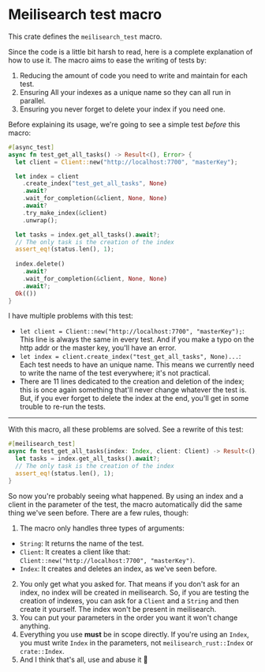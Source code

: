 # Meilisearch test macro

This crate defines the `meilisearch_test` macro.

Since the code is a little bit harsh to read, here is a complete explanation of how to use it.
The macro aims to ease the writing of tests by:
1. Reducing the amount of code you need to write and maintain for each test.
2. Ensuring All your indexes as a unique name so they can all run in parallel.
3. Ensuring you never forget to delete your index if you need one.


Before explaining its usage, we're going to see a simple test *before* this macro:
```rust
#[async_test]
async fn test_get_all_tasks() -> Result<(), Error> {
  let client = Client::new("http://localhost:7700", "masterKey");

  let index = client
    .create_index("test_get_all_tasks", None)
    .await?
    .wait_for_completion(&client, None, None)
    .await?
    .try_make_index(&client)
    .unwrap();

  let tasks = index.get_all_tasks().await?;
  // The only task is the creation of the index
  assert_eq!(status.len(), 1);
  
  index.delete()
    .await?
    .wait_for_completion(&client, None, None)
    .await?;
  Ok(())
}
```

I have multiple problems with this test:
- `let client = Client::new("http://localhost:7700", "masterKey");`: This line is always the same in every test.
  And if you make a typo on the http addr or the master key, you'll have an error.
- `let index = client.create_index("test_get_all_tasks", None)...`: Each test needs to have an unique name.
  This means we currently need to write the name of the test everywhere; it's not practical.
- There are 11 lines dedicated to the creation and deletion of the index; this is once again something that'll never change
  whatever the test is. But, if you ever forget to delete the index at the end, you'll get in some trouble to re-run
  the tests.

-------

With this macro, all these problems are solved. See a rewrite of this test:
```rust
#[meilisearch_test]
async fn test_get_all_tasks(index: Index, client: Client) -> Result<(), Error> {
  let tasks = index.get_all_tasks().await?;
  // The only task is the creation of the index
  assert_eq!(status.len(), 1);
}
```

So now you're probably seeing what happened. By using an index and a client in the parameter of
the test, the macro automatically did the same thing we've seen before.
There are a few rules, though:
1. The macro only handles three types of arguments:
  - `String`: It returns the name of the test.
  - `Client`: It creates a client like that: `Client::new("http://localhost:7700", "masterKey")`.
  - `Index`: It creates and deletes an index, as we've seen before.
2. You only get what you asked for. That means if you don't ask for an index, no index will be created in meilisearch.
  So, if you are testing the creation of indexes, you can ask for a `Client` and a `String` and then create it yourself.
  The index won't be present in meilisearch.
3. You can put your parameters in the order you want it won't change anything.
4. Everything you use **must** be in scope directly. If you're using an `Index`, you must write `Index` in the parameters,
  not `meilisearch_rust::Index` or `crate::Index`.
5. And I think that's all, use and abuse it 🎉
